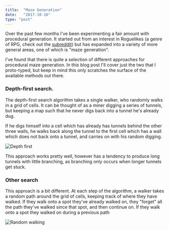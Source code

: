 ```yaml
---
title:  "Maze Generation"
date:   "2017-10-16"
type: "post"
---
```


Over the past few months I've been experimenting a fair amount with procedural generation. It started out from an interest in Roguelikes (a genre of RPG, check out the [subreddit](www.reddit.com/r/roguelikedev)) but has expanded into a variety of more general areas, one of which is "maze generation".

I've found that there is quite a selection of different approaches for procedural maze generation. In this blog post I'll cover just the two that I proto-typed, but keep in mind this only scratches the surface of the available methods out there.

### Depth-first search.

The depth-first search algorithm takes a single walker, who randomly walks in a grid of cells. It can be thought of as a miner digging a series of tunnels, but keeping a map such that he never digs back into a tunnel he's already dug.

If he digs himself into a cell which has already has tunnels behind the other three walls, he walks back along the tunnel to the first cell which has a wall which does not back onto a tunnel, and carries on with his random digging.

![Depth first](/img/maze_generation/depth_1.gif)

This approach works pretty well, however has a tendency to produce long tunnels with little branching, as branching only occurs when longer tunnels get stuck.

### Other search

This approach is a bit different. At each step of the algorithm, a walker takes a random path around the grid of cells, keeping track of where they have walked. If they walk onto a spot they've already walked on, they "forget" all the path they've walked since that spot, and then continue on. If they walk onto a spot they walked on during a previous path 

![Random walking](/img/maze_generation/walk_1.gif)